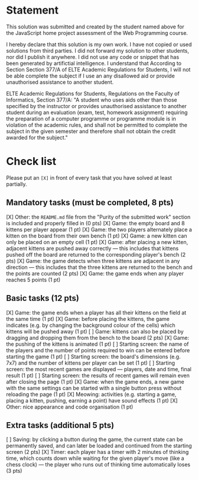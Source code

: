 # Statement

<NAZ DEMIRSOY>

This solution was submitted and created by the student named above for the JavaScript home project assessment of the Web Programming course.

I hereby declare that this solution is my own work. I have not copied or used solutions from third parties. I did not forward my solution to other students, nor did I publish it anywhere. I did not use any code or snippet that has been generated by artifictial intelligence. I understand that According to Section Section 377/A of ELTE Academic Regulations for Students, I will not be able complete the subject if I use an any disallowed aid or provide unauthorised assistance to another student.

ELTE Academic Regulations for Students, Regulations on the Faculty of Informatics, Section 377/A: "A student who uses aids other than those specified by the instructor or provides unauthorised assistance to another student during an evaluation (exam, test, homework assignment) requiring the preparation of a computer programme or programme module is in violation of the academic rules, and shall not be permitted to complete the subject in the given semester and therefore shall not obtain the credit awarded for the subject."

# Check list

Please put an `[X]` in front of every task that you have solved at least partially.

## Mandatory tasks (must be completed, 8 pts)

[X] Other: the `README.md` file from the "Purity of the submitted work" section is included and properly filled in (0 pts)
[X] Game: the empty board and 8 kittens per player appear (1 pt)
[X] Game: the two players alternately place a kitten on the board from their own bench (1 pt)
[X] Game: a new kitten can only be placed on an empty cell (1 pt)
[X] Game: after placing a new kitten, adjacent kittens are pushed away correctly — this includes that kittens pushed off the board are returned to the corresponding player's bench (2 pts)
[X] Game: the game detects when three kittens are adjacent in any direction — this includes that the three kittens are returned to the bench and the points are counted (2 pts)
[X] Game: the game ends when any player reaches 5 points (1 pt)

## Basic tasks (12 pts)

[X] Game: the game ends when a player has all their kittens on the field at the same time (1 pt)
[X] Game: before placing the kittens, the game indicates (e.g. by changing the background colour of the cells) which kittens will be pushed away (1 pt)
[ ] Game: kittens can also be placed by dragging and dropping them from the bench to the board (2 pts)
[X] Game: the pushing of the kittens is animated (1 pt)
[ ] Starting screen: the name of the players and the number of points required to win can be entered before starting the game (1 pt)
[ ] Starting screen: the board's dimensions (e.g. 7x7) and the number of kittens per player can be set (1 pt)
[ ] Starting screen: the most recent games are displayed — players, date and time, final result (1 pt)
[ ] Starting screen: the results of recent games will remain even after closing the page (1 pt)
[X] Game: when the game ends, a new game with the same settings can be started with a single button press without reloading the page (1 pt)
[X] Meowing: activities (e.g. starting a game, placing a kitten, pushing, earning a point) have sound effects (1 pt)
[X] Other: nice appearance and code organisation (1 pt)

## Extra tasks (additional 5 pts)

[ ] Saving: by clicking a button during the game, the current state can be permanently saved, and can later be loaded and continued from the starting screen (2 pts)
[X] Timer: each player has a timer with 2 minutes of thinking time, which counts down while waiting for the given player's move (like a chess clock) — the player who runs out of thinking time automatically loses (3 pts)
